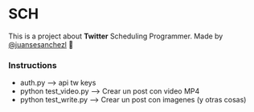 # SCH
This is a project about **Twitter** Scheduling Programmer. Made by [@juansesanchezl](https://twitter.com/juansesanchezl) :leaves:


### Instructions

- auth.py --> api tw keys
- python test_video.py --> Crear un post con video MP4
- python test_write.py --> Crear un post con imagenes (y otras cosas)
